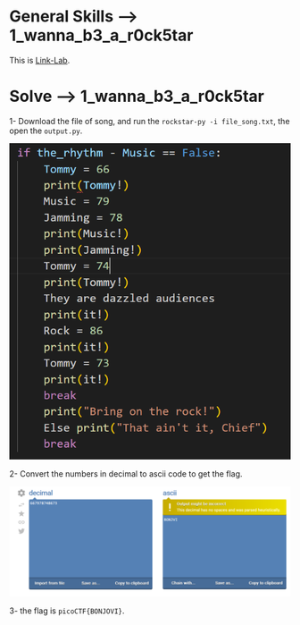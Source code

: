 # General Skills --> 1_wanna_b3_a_r0ck5tar
This is [Link-Lab](https://play.picoctf.org/practice/challenge/82?category=5&page=1&solved=1).
# Solve --> 1_wanna_b3_a_r0ck5tar
1- Download the file of song, and run the `rockstar-py -i file_song.txt`, the open the `output.py`.
<br />

![0](screenshots/0.png)
<br />

2- Convert the numbers in decimal to ascii code to get the flag.
<br />

![1](screenshots/1.png)
<br />

3- the flag is `picoCTF{BONJOVI}`.
<br />